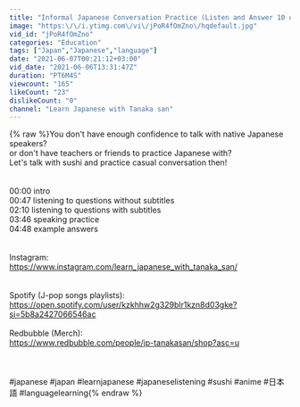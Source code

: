 ```yaml
---
title: "Informal Japanese Conversation Practice (Listen and Answer 10 questions)"
image: "https:\/\/i.ytimg.com\/vi\/jPoR4fOmZno\/hqdefault.jpg"
vid_id: "jPoR4fOmZno"
categories: "Education"
tags: ["Japan","Japanese","language"]
date: "2021-06-07T00:21:12+03:00"
vid_date: "2021-06-06T13:31:47Z"
duration: "PT6M4S"
viewcount: "165"
likeCount: "23"
dislikeCount: "0"
channel: "Learn Japanese with Tanaka san"
---
```

{% raw %}You don't have enough confidence to talk with native Japanese speakers?<br />or don't have teachers or friends to practice Japanese with?<br />Let's talk with sushi and practice casual conversation then!<br /><br /><br />00:00 intro<br />00:47 listening to questions without subtitles<br />02:10 listening to questions with subtitles<br />03:46 speaking practice<br />04:48 example answers<br /><br /><br />Instagram:<br /><a rel="nofollow" target="blank" href="https://www.instagram.com/learn_japanese_with_tanaka_san/">https://www.instagram.com/learn_japanese_with_tanaka_san/</a><br /><br /><br />Spotify (J-pop songs playlists):<br /><a rel="nofollow" target="blank" href="https://open.spotify.com/user/kzkhhw2g329blr1kzn8d03gke?si=5b8a2427066546ac">https://open.spotify.com/user/kzkhhw2g329blr1kzn8d03gke?si=5b8a2427066546ac</a><br /><br />Redbubble (Merch): <br /><a rel="nofollow" target="blank" href="https://www.redbubble.com/people/jp-tanakasan/shop?asc=u">https://www.redbubble.com/people/jp-tanakasan/shop?asc=u</a><br /><br /><br /><br />#japanese #japan #learnjapanese #japaneselistening #sushi #anime #日本語 #languagelearning{% endraw %}
